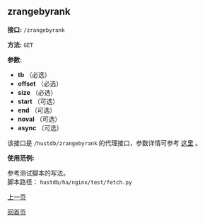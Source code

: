 ## zrangebyrank ##

**接口:** `/zrangebyrank`

**方法:** `GET`

**参数:** 

*  **tb** （必选）
*  **offset** （必选）  
*  **size** （必选）  
*  **start** （可选）  
*  **end** （可选）    
*  **noval** （可选）   
*  **async** （可选）    

该接口是 `/hustdb/zrangebyrank` 的代理接口，参数详情可参考 [这里](../hustdb/hustdb/zrangebyrank.md) 。

**使用范例:**

参考测试脚本的写法。  
脚本路径： `hustdb/ha/nginx/test/fetch.py`

[上一页](../ha.md)

[回首页](../../index.md)